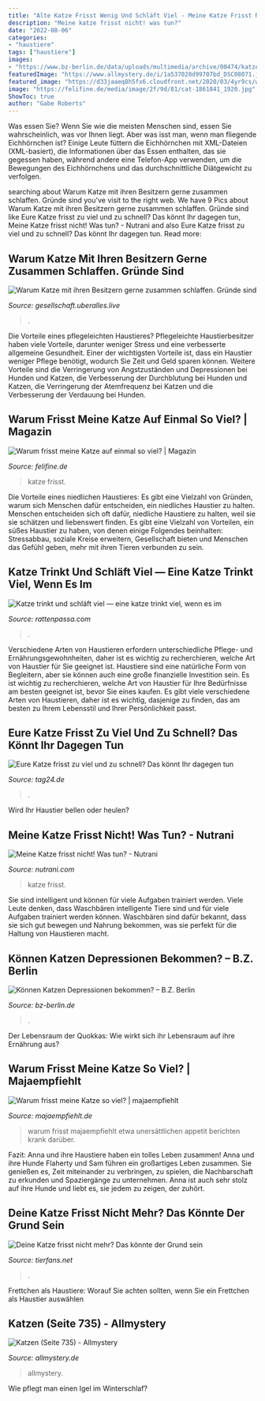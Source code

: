 ```yaml
---
title: "Alte Katze Frisst Wenig Und Schläft Viel - Meine Katze Frisst Nicht! Was Tun?"
description: "Meine katze frisst nicht! was tun?"
date: "2022-08-06"
categories:
- "haustiere"
tags: ["haustiere"]
images:
- "https://www.bz-berlin.de/data/uploads/multimedia/archive/00474/katze_474523a.jpg"
featuredImage: "https://www.allmystery.de/i/1a537028d99707bd_DSC08071.jpg"
featured_image: "https://d33jaaeq8h5fx6.cloudfront.net/2020/03/4yr9cs/wy4z4c.ryw6ex.fb.xl.jpg"
image: "https://felifine.de/media/image/2f/9d/81/cat-1861841_1920.jpg"
ShowToc: true
author: "Gabe Roberts"
---
```



Was essen Sie?
Wenn Sie wie die meisten Menschen sind, essen Sie wahrscheinlich, was vor Ihnen liegt. Aber was isst man, wenn man fliegende Eichhörnchen ist? Einige Leute füttern die Eichhörnchen mit XML-Dateien (XML-basiert), die Informationen über das Essen enthalten, das sie gegessen haben, während andere eine Telefon-App verwenden, um die Bewegungen des Eichhörnchens und das durchschnittliche Diätgewicht zu verfolgen.

	

		
searching about Warum Katze mit ihren Besitzern gerne zusammen schlaffen. Gründe sind you've visit to the right web. We have 9 Pics about Warum Katze mit ihren Besitzern gerne zusammen schlaffen. Gründe sind like Eure Katze frisst zu viel und zu schnell? Das könnt Ihr dagegen tun, Meine Katze frisst nicht! Was tun? - Nutrani and also Eure Katze frisst zu viel und zu schnell? Das könnt Ihr dagegen tun. Read more:
		
    
## Warum Katze Mit Ihren Besitzern Gerne Zusammen Schlaffen. Gründe Sind

<img loading=lazy src="https://uberalles.live/crops/40660c/620x0/1/0/2020/07/05/Ni1M9IVekzjILT1dbp7A1OJ0LAxHPtpZ.jpg" onerror="this.onerror=null;this.src='https://tse4.mm.bing.net/th?id=OIP.2btwk5AGpj3iO2kxWHQecAHaEt&amp;pid=15.1';" alt="Warum Katze mit ihren Besitzern gerne zusammen schlaffen. Gründe sind">

_Source: gesellschaft.uberalles.live_

>. 

	

Die Vorteile eines pflegeleichten Haustieres?
Pflegeleichte Haustierbesitzer haben viele Vorteile, darunter weniger Stress und eine verbesserte allgemeine Gesundheit. Einer der wichtigsten Vorteile ist, dass ein Haustier weniger Pflege benötigt, wodurch Sie Zeit und Geld sparen können. Weitere Vorteile sind die Verringerung von Angstzuständen und Depressionen bei Hunden und Katzen, die Verbesserung der Durchblutung bei Hunden und Katzen, die Verringerung der Atemfrequenz bei Katzen und die Verbesserung der Verdauung bei Hunden.

    
## Warum Frisst Meine Katze Auf Einmal So Viel? | Magazin

<img loading=lazy src="https://felifine.de/media/image/2f/9d/81/cat-1861841_1920.jpg" onerror="this.onerror=null;this.src='https://tse1.mm.bing.net/th?id=OIP.o7wqNzpfPvwxEaJgndz71gHaE7&amp;pid=15.1';" alt="Warum frisst meine Katze auf einmal so viel? | Magazin">

_Source: felifine.de_

>katze frisst. 

	

Die Vorteile eines niedlichen Haustieres: Es gibt eine Vielzahl von Gründen, warum sich Menschen dafür entscheiden, ein niedliches Haustier zu halten.
Menschen entscheiden sich oft dafür, niedliche Haustiere zu halten, weil sie sie schätzen und liebenswert finden. Es gibt eine Vielzahl von Vorteilen, ein süßes Haustier zu haben, von denen einige Folgendes beinhalten: Stressabbau, soziale Kreise erweitern, Gesellschaft bieten und Menschen das Gefühl geben, mehr mit ihren Tieren verbunden zu sein.

    
## Katze Trinkt Und Schläft Viel — Eine Katze Trinkt Viel, Wenn Es Im

<img loading=lazy src="https://rattenpassa.com/txvg/0dY2uH4UX9eISOxb8OC4IwAAAA.jpg" onerror="this.onerror=null;this.src='https://tse1.mm.bing.net/th?id=OIP.196ZU48gSqFV55Xozd2SoAAAAA&amp;pid=15.1';" alt="Katze trinkt und schläft viel — eine katze trinkt viel, wenn es im">

_Source: rattenpassa.com_

>. 

	

Verschiedene Arten von Haustieren erfordern unterschiedliche Pflege- und Ernährungsgewohnheiten, daher ist es wichtig zu recherchieren, welche Art von Haustier für Sie geeignet ist.
Haustiere sind eine natürliche Form von Begleitern, aber sie können auch eine große finanzielle Investition sein. Es ist wichtig zu recherchieren, welche Art von Haustier für Ihre Bedürfnisse am besten geeignet ist, bevor Sie eines kaufen. Es gibt viele verschiedene Arten von Haustieren, daher ist es wichtig, dasjenige zu finden, das am besten zu Ihrem Lebensstil und Ihrer Persönlichkeit passt.

    
## Eure Katze Frisst Zu Viel Und Zu Schnell? Das Könnt Ihr Dagegen Tun

<img loading=lazy src="https://media.tag24.de/720x480/i/n/in7l51l04gt0vvwiakcbgbseoucrw2ci.jpg" onerror="this.onerror=null;this.src='https://tse2.mm.bing.net/th?id=OIP.quX9LNEYuGkPby9M3Al-ZgHaE8&amp;pid=15.1';" alt="Eure Katze frisst zu viel und zu schnell? Das könnt Ihr dagegen tun">

_Source: tag24.de_

>. 

	

Wird Ihr Haustier bellen oder heulen?

    
## Meine Katze Frisst Nicht! Was Tun? - Nutrani

<img loading=lazy src="https://ucarecdn.com/687a1796-b34c-4aa9-918e-288b43231d75/-/format/auto/-/preview/3000x3000/-/quality/lighter/" onerror="this.onerror=null;this.src='https://tse4.mm.bing.net/th?id=OIP.Yoxaj5e259eb9qg8w-UdbQHaEa&amp;pid=15.1';" alt="Meine Katze frisst nicht! Was tun? - Nutrani">

_Source: nutrani.com_

>katze frisst. 

	

Sie sind intelligent und können für viele Aufgaben trainiert werden.
Viele Leute denken, dass Waschbären intelligente Tiere sind und für viele Aufgaben trainiert werden können. Waschbären sind dafür bekannt, dass sie sich gut bewegen und Nahrung bekommen, was sie perfekt für die Haltung von Haustieren macht.

    
## Können Katzen Depressionen Bekommen? – B.Z. Berlin

<img loading=lazy src="https://www.bz-berlin.de/data/uploads/multimedia/archive/00474/katze_474523a.jpg" onerror="this.onerror=null;this.src='https://tse1.mm.bing.net/th?id=OIP.lCoal5v23Y1Qnh-dhE6tXgHaE3&amp;pid=15.1';" alt="Können Katzen Depressionen bekommen? – B.Z. Berlin">

_Source: bz-berlin.de_

>. 

	

Der Lebensraum der Quokkas: Wie wirkt sich ihr Lebensraum auf ihre Ernährung aus?

    
## Warum Frisst Meine Katze So Viel? | Majaempfiehlt

<img loading=lazy src="https://www.majaempfiehlt.de/sites/default/files/styles/large/public/2020-12/BLOG.jpg?itok=l_7DbWNz" onerror="this.onerror=null;this.src='https://tse2.mm.bing.net/th?id=OIP.mzCUXvTkbj-RB4Z2VPg1PgHaEK&amp;pid=15.1';" alt="Warum frisst meine Katze so viel? | majaempfiehlt">

_Source: majaempfiehlt.de_

>warum frisst majaempfiehlt etwa unersättlichen appetit berichten krank darüber. 

	

Fazit: Anna und ihre Haustiere haben ein tolles Leben zusammen!
Anna und ihre Hunde Flaherty und Sam führen ein großartiges Leben zusammen. Sie genießen es, Zeit miteinander zu verbringen, zu spielen, die Nachbarschaft zu erkunden und Spaziergänge zu unternehmen. Anna ist auch sehr stolz auf ihre Hunde und liebt es, sie jedem zu zeigen, der zuhört.

    
## Deine Katze Frisst Nicht Mehr? Das Könnte Der Grund Sein

<img loading=lazy src="https://d33jaaeq8h5fx6.cloudfront.net/2020/03/4yr9cs/wy4z4c.ryw6ex.fb.xl.jpg" onerror="this.onerror=null;this.src='https://tse3.mm.bing.net/th?id=OIP.TBv1fJNpb0nSl2tFPMvl2wHaD4&amp;pid=15.1';" alt="Deine Katze frisst nicht mehr? Das könnte der Grund sein">

_Source: tierfans.net_

>. 

	

Frettchen als Haustiere: Worauf Sie achten sollten, wenn Sie ein Frettchen als Haustier auswählen

    
## Katzen (Seite 735) - Allmystery

<img loading=lazy src="https://www.allmystery.de/i/1a537028d99707bd_DSC08071.jpg" onerror="this.onerror=null;this.src='https://tse3.mm.bing.net/th?id=OIP.4DppQ2ZnVq6znpBQTSsy_AHaFj&amp;pid=15.1';" alt="Katzen (Seite 735) - Allmystery">

_Source: allmystery.de_

>allmystery. 

	

Wie pflegt man einen Igel im Winterschlaf?

